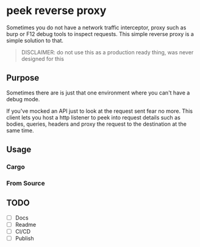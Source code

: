 # peek reverse proxy

Sometimes you do not have a network traffic interceptor, proxy such as burp or F12 debug tools to inspect requests. This simple reverse proxy is a simple solution to that.
> DISCLAIMER: do not use this as a production ready thing, was never designed for this

## Purpose

Sometimes there are is just that one environment where you can't have a debug mode.

If you've mocked an API just to look at the request sent fear no more. This client lets you host a http listener to peek into request details such as bodies, queries, headers and proxy the request to the destination at the same time.

## Usage

### Cargo

### From Source

## TODO
 - [ ] Docs
 - [ ] Readme
 - [ ] CI/CD
 - [ ] Publish